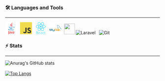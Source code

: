 ### :hammer_and_wrench: Languages and Tools
---
<div>
   <img src="https://github.com/devicons/devicon/blob/master/icons/java/java-original-wordmark.svg" title="Java" alt="Java" width="40" height="40"/>&nbsp;
   <img src="https://github.com/devicons/devicon/blob/master/icons/javascript/javascript-original.svg" title="JavaScript" alt="JavaScript" width="40" height="40"/>&nbsp;
   <img src="https://github.com/devicons/devicon/blob/master/icons/react/react-original-wordmark.svg"  title="React" alt="React" width="40" height="40"/>&nbsp;
   <img src="https://github.com/devicons/devicon/blob/master/icons/mysql/mysql-original-wordmark.svg" title="MySQL"  alt="MySQL" width="40" height="40"/>&nbsp;
   <img src = "https://laravel.com/img/logomark.min.svg" alt="" width = "35" height="35"/>
   <img src="https://laravel.com/img/logotype.min.svg" title="Laravel"  alt="Laravel" width="40" height="40"/> &nbsp;
   <img src="https://git-scm.com/images/logo@2x.png" title="Git" alt="Git" width="50" height="30"/>
</div>

### ⚡ Stats
---
![Anurag's GitHub stats](https://github-readme-stats.vercel.app/api?username=JohannCastillo&show_icons=true&hide=stars&theme=transparent)
<br><br>
[![Top Langs](https://github-readme-stats.vercel.app/api/top-langs/?username=JohannCastillo&layout=compact&theme=transparent)](https://github.com/anuraghazra/github-readme-stats)



<!--
**JohannCastillo/JohannCastillo** is a ✨ _special_ ✨ repository because its `README.md` (this file) appears on your GitHub profile.

Here are some ideas to get you started:

- 🔭 I’m currently working on ...
- 🌱 I’m currently learning ...
- 👯 I’m looking to collaborate on ...
- 🤔 I’m looking for help with ...
- 💬 Ask me about ...
- 📫 How to reach me: ...
- 😄 Pronouns: ...
- ⚡ Fun fact: ...
-->
